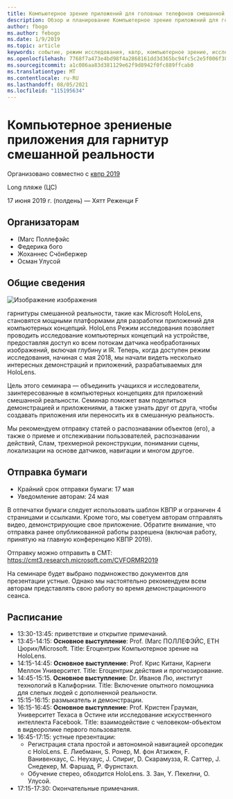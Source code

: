 ```yaml
---
title: Компьютерное зрение приложений для головных телефонов смешанной реальности в КВПР 2019
description: Обзор и планирование Компьютерное зрение приложений для головных телефонов смешанной реальности, которые будут доставлены на конференцию КВПР в июне 2019.
author: fbogo
ms.author: febogo
ms.date: 1/9/2019
ms.topic: article
keywords: событие, режим исследования, квпр, компьютерное зрение, исследование, HoloLens
ms.openlocfilehash: 7768f7a473e4bd98f4a2868161dd3d365bc94fc5c2e5f006f382046b680749a3
ms.sourcegitcommit: a1c086aa83d381129e62f9d8942f0fc889ffcab0
ms.translationtype: MT
ms.contentlocale: ru-RU
ms.lasthandoff: 08/05/2021
ms.locfileid: "115195634"
---
```

# <a name="computer-vision-applications-for-mixed-reality-headsets"></a>Компьютерное зрениеные приложения для гарнитур смешанной реальности

Организовано совместно с [квпр 2019](https://cvpr2019.thecvf.com/)

Long пляже (ЦС)

17 июня 2019 г. (полдень) — Хятт Реженци F


## <a name="organizers"></a>Организаторам
* (Marc Поллефэйс
* Федерика бого
* Жоханнес Счöнбержер
* Осман Улусой

## <a name="overview"></a>Общие сведения

![Изображение изображения](images/cvpr2019_teaser2.jpg)

гарнитуры смешанной реальности, такие как Microsoft HoloLens, становятся мощными платформами для разработки приложений для компьютерных концепций. HoloLens Режим исследования позволяет проводить исследование компьютерных концепций на устройстве, предоставляя доступ ко всем потокам датчика необработанных изображений, включая глубину и IR. Теперь, когда доступен режим исследования, начиная с мая 2018, мы начали видеть несколько интересных демонстраций и приложений, разрабатываемых для HoloLens. 

Цель этого семинара — объединить учащихся и исследователи, заинтересованные в компьютерных концепциях для приложений смешанной реальности. Семинар поможет вам поделиться демонстрацией и приложениями, а также узнать друг от друга, чтобы создавать приложения или переносить их в смешанную реальность. 

Мы рекомендуем отправку статей о распознавании объектов (его), а также о приеме и отслеживании пользователей, распознавании действий, Слам, трехмерной реконструкции, понимании сцены, локализации на основе датчиков, навигации и многом другое.

## <a name="paper-submission"></a>Отправка бумаги
* Крайний срок отправки бумаги: 17 мая
* Уведомление авторам: 24 мая

В отпечатки бумаги следует использовать шаблон КВПР и ограничен 4 страницами и ссылками. Кроме того, мы советуем авторам отправлять видео, демонстрирующие свое приложение.
Обратите внимание, что отправка ранее опубликованной работы разрешена (включая работу, принятую на главную конференцию КВПР 2019). 

Отправку можно отправить в CMT: https://cmt3.research.microsoft.com/CVFORMR2019

На семинаре будет выбрано подмножество документов для презентации устные. Однако мы настоятельно рекомендуем всем авторам представлять свою работу во время демонстрационного сеанса.


## <a name="schedule"></a>Расписание
* 13:30-13:45: приветствие и открытие примечаний.
* 13:45-14:15: **Основное выступление**: Prof. (Marc ПОЛЛЕФЭЙС, ETH Цюрих/Microsoft. Title: Егоцентрик Компьютерное зрение на HoloLens.
* 14:15-14:45: **Основное выступление**: Prof. Крис Китани, Карнеги Меллон Университет. Title: Егоцентрик действия и прогнозирование.
* 14:45-15:15. **Основное выступление**: Dr. Иванов Лю, институт технологий в Калифорнии. Title: Включение опытного помощника для слепых людей с дополненной реальности.
* 15:15-16:15: размыкатель и демонстрации.
* 16:15-16:45: **Основное выступление**: Prof. Кристен Грауман, Университет Техаса в Остине или исследование искусственного интеллекта Facebook. Title: взаимодействие с человеком-объектом в видеоролике первого пользователя.
* 16:45-17:15: устные презентации:
    * Регистрация стала простой и автономной навигацией орсопедик с HoloLens. Е. Лиебманн, S. Ронер, M. фон Атзижен, F. Ванивенхаус, C. Неухаус, J. Спириг, D. Скарамузза, R. Саттер, J. Снедекер, M. Фаршад, P. Фурнстахл.
    * Обучение стерео, обходится HoloLens. З. Зан, Y. Пекелни, O. Улусой.
* 17:15-17:30: Окончательные примечания.
